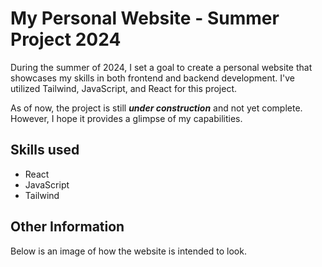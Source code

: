 # My Personal Website - Summer Project 2024

During the summer of 2024, I set a goal to create a personal website that showcases my skills in both frontend and backend development. 
I've utilized Tailwind, JavaScript, and React for this project.

As of now, the project is still ***under construction*** and not yet complete. 
However, I hope it provides a glimpse of my capabilities.

## Skills used
- React 
- JavaScript 
- Tailwind

## Other Information 
Below is an image of how the website is intended to look.





